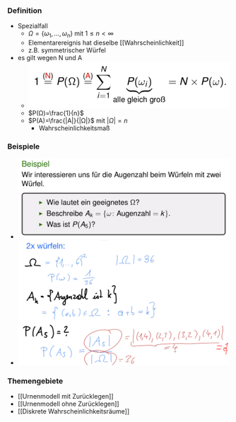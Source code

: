 ### Definition
+ Spezialfall
	+ $Ω=\{ω_1,...,ω_n\}$ mit $1≤n<∞$
	+ Elementarereignis hat dieselbe [[Wahrscheinlichkeit]]
	+ z.B. symmetrischer Würfel
+ es gilt wegen N und A
	+ ![](Pasted%20image%2020221004151935.png)
	+ $P(Ω)=\frac{1}{n}$
	+ $P(A)=\frac{|A|}{|Ω|}$ mit  $|Ω|=n$
		+ Wahrscheinlichkeitsmaß

### Beispiele
+ ![](Pasted%20image%2020221004153415.png)
+ ![](Pasted%20image%2020221004153403.png)

### Themengebiete
+ [[Urnenmodell mit Zurücklegen]]
+ [[Urnenmodell ohne Zurücklegen]]
+ [[Diskrete Wahrscheinlichkeitsräume]]